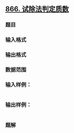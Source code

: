 ## [866. 试除法判定质数](https://www.acwing.com/problem/content/solution/868/1/)

### 题目

### 输入格式

### 输出格式

### 数据范围

### 输入样例：

```

```

### 输出样例：

```

```

### 题解